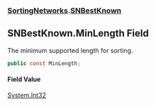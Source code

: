 ### [SortingNetworks](./SortingNetworks.md 'SortingNetworks').[SNBestKnown](./SortingNetworks-SNBestKnown.md 'SortingNetworks.SNBestKnown')
## SNBestKnown.MinLength Field
The minimum supported length for sorting.  
```csharp
public const MinLength;
```
#### Field Value
[System.Int32](https://docs.microsoft.com/en-us/dotnet/api/System.Int32 'System.Int32')  
